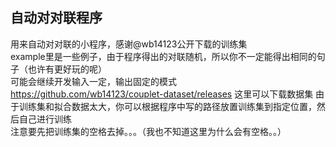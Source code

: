 自动对对联程序   
--------------
用来自动对对联的小程序，感谢@wb14123公开下载的训练集    
example里是一些例子，由于程序得出的对联随机，所以你不一定能得出相同的句子（也许有更好玩的呢）    
可能会继续开发输入一定，输出固定的模式    
https://github.com/wb14123/couplet-dataset/releases 这里可以下载数据集 
由于训练集和拟合数据太大，你可以根据程序中写的路径放置训练集到指定位置，然后自己进行训练    
注意要先把训练集的空格去掉。。。（我也不知道这里为什么会有空格。。）
